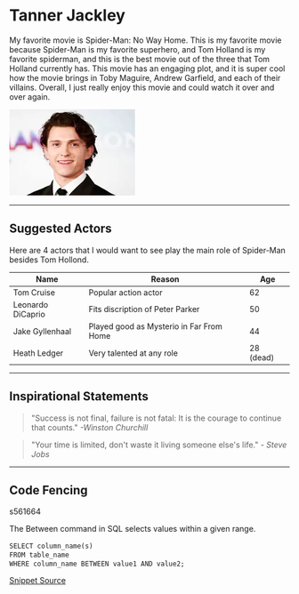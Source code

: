 # Tanner Jackley
My favorite movie is Spider-Man: No Way Home. This is my favorite movie because Spider-Man is my favorite superhero, and Tom Holland is my favorite spiderman, and this is the best movie out of the three that Tom Holland currently has. This movie has an engaging plot, and it is super cool how the movie brings in Toby Maguire, Andrew Garfield, and each of their villains. Overall, I just really enjoy this movie and could watch it over and over again. 

![Tom Holland](TomHolland.png)

---

## Suggested Actors
Here are 4 actors that I would want to see play the main role of Spider-Man besides Tom Hollond.

| Name | Reason | Age |
| --- | --- | --- |
| Tom Cruise | Popular action actor | 62 |
| Leonardo DiCaprio | Fits discription of Peter Parker | 50 |
| Jake Gyllenhaal | Played good as Mysterio in Far From Home | 44 |
| Heath Ledger | Very talented at any role | 28 (dead)

---

## Inspirational Statements

> "Success is not final, failure is not fatal: It is the courage to continue that counts." 
> *-Winston Churchill*

> "Your time is limited, don't waste it living someone else's life." 
> *- Steve Jobs*

---

## Code Fencing

s561664

The Between command in SQL selects values within a given range.

```
SELECT column_name(s)
FROM table_name
WHERE column_name BETWEEN value1 AND value2;
```
[Snippet Source](https://code.pieces.app/collections/sql)